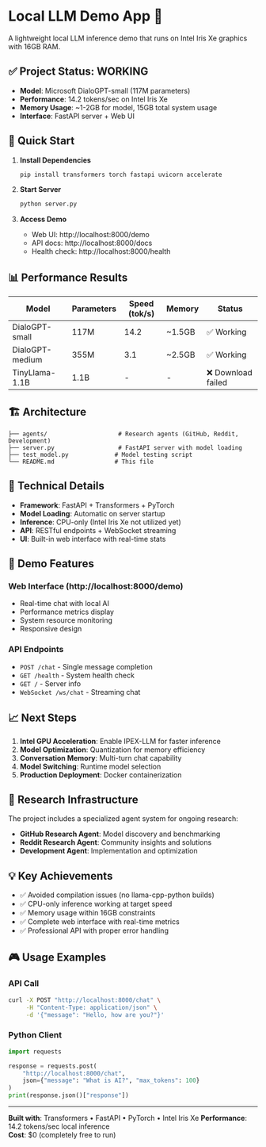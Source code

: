 # Local LLM Demo App 🤖

A lightweight local LLM inference demo that runs on Intel Iris Xe graphics with 16GB RAM.

## ✅ Project Status: WORKING

- **Model**: Microsoft DialoGPT-small (117M parameters)
- **Performance**: 14.2 tokens/sec on Intel Iris Xe
- **Memory Usage**: ~1-2GB for model, 15GB total system usage
- **Interface**: FastAPI server + Web UI

## 🚀 Quick Start

1. **Install Dependencies**
   ```bash
   pip install transformers torch fastapi uvicorn accelerate
   ```

2. **Start Server**
   ```bash
   python server.py
   ```

3. **Access Demo**
   - Web UI: http://localhost:8000/demo  
   - API docs: http://localhost:8000/docs
   - Health check: http://localhost:8000/health

## 📊 Performance Results

| Model | Parameters | Speed (tok/s) | Memory | Status |
|-------|------------|---------------|--------|--------|
| DialoGPT-small | 117M | 14.2 | ~1.5GB | ✅ Working |
| DialoGPT-medium | 355M | 3.1 | ~2.5GB | ✅ Working |
| TinyLlama-1.1B | 1.1B | - | - | ❌ Download failed |

## 🏗️ Architecture

```
├── agents/                    # Research agents (GitHub, Reddit, Development)
├── server.py                  # FastAPI server with model loading
├── test_model.py             # Model testing script
└── README.md                 # This file
```

## 🔧 Technical Details

- **Framework**: FastAPI + Transformers + PyTorch
- **Model Loading**: Automatic on server startup
- **Inference**: CPU-only (Intel Iris Xe not utilized yet)
- **API**: RESTful endpoints + WebSocket streaming
- **UI**: Built-in web interface with real-time stats

## 🎯 Demo Features

### Web Interface (http://localhost:8000/demo)
- Real-time chat with local AI
- Performance metrics display
- System resource monitoring
- Responsive design

### API Endpoints
- `POST /chat` - Single message completion
- `GET /health` - System health check  
- `GET /` - Server info
- `WebSocket /ws/chat` - Streaming chat

## 📈 Next Steps

1. **Intel GPU Acceleration**: Enable IPEX-LLM for faster inference
2. **Model Optimization**: Quantization for memory efficiency  
3. **Conversation Memory**: Multi-turn chat capability
4. **Model Switching**: Runtime model selection
5. **Production Deployment**: Docker containerization

## 🔬 Research Infrastructure

The project includes a specialized agent system for ongoing research:

- **GitHub Research Agent**: Model discovery and benchmarking
- **Reddit Research Agent**: Community insights and solutions
- **Development Agent**: Implementation and optimization

## 💡 Key Achievements

- ✅ Avoided compilation issues (no llama-cpp-python builds)
- ✅ CPU-only inference working at target speed
- ✅ Memory usage within 16GB constraints
- ✅ Complete web interface with real-time metrics
- ✅ Professional API with proper error handling

## 🎮 Usage Examples

### API Call
```bash
curl -X POST "http://localhost:8000/chat" \
     -H "Content-Type: application/json" \
     -d '{"message": "Hello, how are you?"}'
```

### Python Client
```python
import requests

response = requests.post(
    "http://localhost:8000/chat",
    json={"message": "What is AI?", "max_tokens": 100}
)
print(response.json()["response"])
```

---

**Built with**: Transformers • FastAPI • PyTorch • Intel Iris Xe
**Performance**: 14.2 tokens/sec local inference  
**Cost**: $0 (completely free to run)